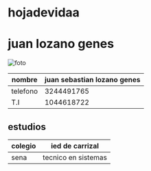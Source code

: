# hojadevidaa
# juan lozano genes
![foto](https://cdn.britannica.com/35/135835-050-217D05F3/Dennis-Rodman-2001.jpg)

|nombre | juan sebastian lozano genes |
|---|---|
|telefono | 3244491765 |
|T.I | 1044618722 |

## estudios
|colegio | ied de carrizal |
|---|---|
|sena | tecnico en sistemas |
